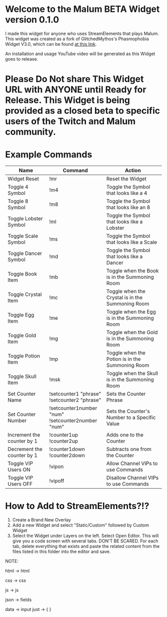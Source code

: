 # Welcome to the Malum BETA Widget version 0.1.0

I made this widget for anyone who uses StreamElements that plays Malum.
This widget was created as a fork of GlitchedMythos's Phasmophobia Widget V3.0, which can be found [at this link](https://github.com/GlitchedMythos/se-widgets/tree/main/phasmophobia_evidence_v3).

An installation and usage YouTube video will be generated as this Widget goes to release.

# Please Do Not share This Widget URL with ANYONE until Ready for Release. This Widget is being provided as a closed beta to specific users of the Twitch and Malum community.

# Example Commands

| Name | Command | Action |
|--|--|--|
| Widget Reset | !mr | Reset the Widget |
| Toggle 4 Symbol | !m4 | Toggle the Symbol that looks like a 4 |
| Toggle 8 Symbol | !m8 | Toggle the Symbol that looks like an 8 |
| Toggle Lobster Symbol | !ml | Toggle the Symbol that looks like a Lobster |
| Toggle Scale Symbol | !ms | Toggle the Symbol that looks like a Scale |
| Toggle Dancer Symbol | !md | Toggle the Symbol that looks like a Dancer |
| Toggle Book Item | !mb | Toggle when the Book is in the Summoning Room |
| Toggle Crystal Item | !mc | Toggle when the Crystal is in the Summoning Room |
| Toggle Egg Item | !me | Toggle when the Egg is in the Summoning Room |
| Toggle Gold Item | !mg | Toggle when the Gold is in the Summoning Room |
| Toggle Potion Item | !mp | Toggle when the Potion is in the Summoning Room |
| Toggle Skull Item | !msk | Toggle when the Skull is in the Summoning Room |
| Set Counter Name | !setcounter1 "phrase"<br>!setcounter2 "phrase" | Sets the Counter Phrase |
| Set Counter Number | !setcounter1number "num"<br>!setcounter2number "num" | Sets the Counter's Number to a Specific Value |
| Increment the counter by 1 | !counter1up<br>!counter2up | Adds one to the Counter |
| Decrement the counter by 1 | !counter1down<br>!counter2down | Subtracts one from the Counter |
| Toggle VIP Users ON | !vipon | Allow Channel VIPs to use Commands |
| Toggle VIP Users OFF | !vipoff | Disallow Channel VIPs to use Commands |

# How to Add to StreamElements?!?

1. Create a Brand New Overlay
2. Add a new Widget and select "Static/Custom" followed by Custom Widget
3. Select the Widget under Layers on the left. Select Open Editor. This will give you a code screen with several tabs. DON'T BE SCARED. For each tab, delete everything that exists and paste the related content from the files listed in this folder into the editor and save.

NOTE: 

html -> html

css -> css

js -> js

json -> fields

data -> input just -> { }
